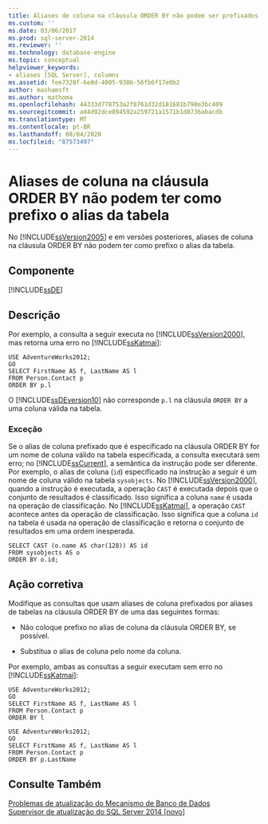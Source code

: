 ```yaml
---
title: Aliases de coluna na cláusula ORDER BY não podem ser prefixados pelo alias de tabela | Microsoft Docs
ms.custom: ''
ms.date: 03/06/2017
ms.prod: sql-server-2014
ms.reviewer: ''
ms.technology: database-engine
ms.topic: conceptual
helpviewer_keywords:
- aliases [SQL Server], columns
ms.assetid: fee7328f-6e8d-4005-930b-56fb6f17e0b2
author: mashamsft
ms.author: mathoma
ms.openlocfilehash: 44333d778753a2f8761d32d181681b798e3bc409
ms.sourcegitcommit: ad4d92dce894592a259721a1571b1d8736abacdb
ms.translationtype: MT
ms.contentlocale: pt-BR
ms.lasthandoff: 08/04/2020
ms.locfileid: "87573497"
---
```

# <a name="column-aliases-in-order-by-clause-cannot-be-prefixed-by-table-alias"></a>Aliases de coluna na cláusula ORDER BY não podem ter como prefixo o alias da tabela
  No [!INCLUDE[ssVersion2005](../../includes/ssversion2005-md.md)] e em versões posteriores, aliases de coluna na cláusula ORDER BY não podem ter como prefixo o alias da tabela.  
  
## <a name="component"></a>Componente  
 [!INCLUDE[ssDE](../../includes/ssde-md.md)]  
  
## <a name="description"></a>Descrição  
 Por exemplo, a consulta a seguir executa no [!INCLUDE[ssVersion2000](../../includes/ssversion2000-md.md)], mas retorna uma erro no [!INCLUDE[ssKatmai](../../includes/sskatmai-md.md)]:  
  
```  
USE AdventureWorks2012;  
GO  
SELECT FirstName AS f, LastName AS l  
FROM Person.Contact p  
ORDER BY p.l  
```  
  
 O [!INCLUDE[ssDEversion10](../../includes/ssdeversion10-md.md)] não corresponde `p.l` na cláusula `ORDER BY` a uma coluna válida na tabela.  
  
### <a name="exception"></a>Exceção  
 Se o alias de coluna prefixado que é especificado na cláusula ORDER BY for um nome de coluna válido na tabela especificada, a consulta executará sem erro; no [!INCLUDE[ssCurrent](../../includes/sscurrent-md.md)], a semântica da instrução pode ser diferente. Por exemplo, o alias de coluna (`id`) especificado na instrução a seguir é um nome de coluna válido na tabela `sysobjects`. No [!INCLUDE[ssVersion2000](../../includes/ssversion2000-md.md)], quando a instrução é executada, a operação `CAST` é executada depois que o conjunto de resultados é classificado. Isso significa a coluna `name` é usada na operação de classificação. No [!INCLUDE[ssKatmai](../../includes/sskatmai-md.md)], a operação `CAST` acontece antes da operação de classificação. Isso significa que a coluna `id` na tabela é usada na operação de classificação e retorna o conjunto de resultados em uma ordem inesperada.  
  
```  
SELECT CAST (o.name AS char(128)) AS id  
FROM sysobjects AS o  
ORDER BY o.id;  
```  
  
## <a name="corrective-action"></a>Ação corretiva  
 Modifique as consultas que usam aliases de coluna prefixados por aliases de tabelas na cláusula ORDER BY de uma das seguintes formas:  
  
-   Não coloque prefixo no alias de coluna da cláusula ORDER BY, se possível.  
  
-   Substitua o alias de coluna pelo nome da coluna.  
  
 Por exemplo, ambas as consultas a seguir executam sem erro no [!INCLUDE[ssKatmai](../../includes/sskatmai-md.md)]:  
  
```  
USE AdventureWorks2012;  
GO  
SELECT FirstName AS f, LastName AS l  
FROM Person.Contact p  
ORDER BY l  
  
USE AdventureWorks2012;  
GO  
SELECT FirstName AS f, LastName AS l  
FROM Person.Contact p  
ORDER BY p.LastName  
```  
  
## <a name="see-also"></a>Consulte Também  
 [Problemas de atualização do Mecanismo de Banco de Dados](../../../2014/sql-server/install/database-engine-upgrade-issues.md)   
 [Supervisor de atualização do SQL Server 2014 &#91;novo&#93;](sql-server-2014-upgrade-advisor.md)  
  
  
